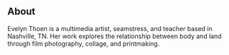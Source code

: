 ## About
Evelyn Thoen is a multimedia artist, seamstress, and teacher based in Nashville, TN. Her work explores the relationship between body and land through film photography, collage, and printmaking.

